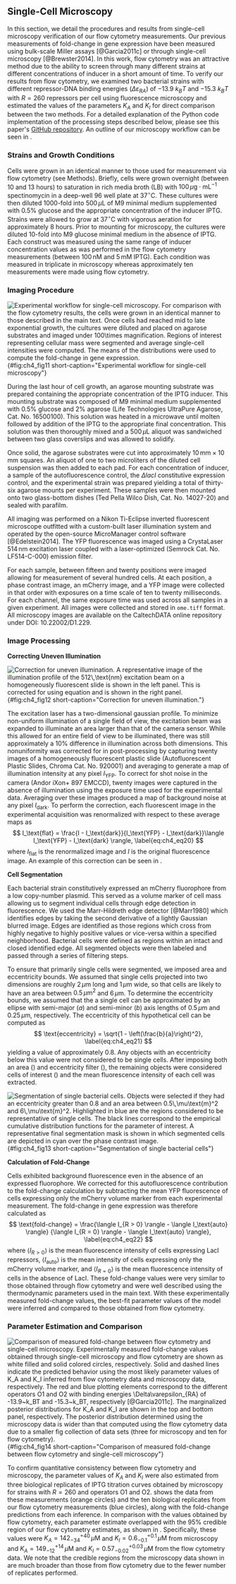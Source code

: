 ## Single-Cell Microscopy 

In this section, we detail the procedures and results from single-cell
microscopy verification of our flow cytometry measurements. Our previous
measurements of fold-change in gene expression have been measured using
bulk-scale Miller assays [@Garcia2011c] or through single-cell microscopy
[@Brewster2014]. In this work, flow cytometry was an attractive method due to
the ability to screen through many different strains at different concentrations
of inducer in a short amount of time. To verify our results from flow cytometry,
we examined two bacterial strains with different repressor-DNA binding energies
($\Delta\varepsilon_{RA}$) of $-13.9~k_BT$ and $-15.3~k_BT$ with $R = 260$
repressors per cell using fluorescence microscopy and estimated the values of
the parameters $K_A$ and $K_I$ for direct comparison between the two methods.
For a detailed explanation of the Python code implementation of the processing
steps described below, please see this paper's [GitHub
repository](https://rpgroup-pboc.github.io/mwc_induction/code/notebooks/unsupervised_gating.html).
An outline of our microscopy workflow can be seen in .

### Strains and Growth Conditions

Cells were grown in an identical manner to those used for measurement via flow
cytometry (see Methods). Briefly, cells were grown overnight (between 10 and 13
hours) to saturation in rich media broth (LB) with $100\,\mu\text{g} \cdot
\text{mL}^{-1}$ spectinomycin in a deep-well 96 well plate at $37^\circ
\text{C}$. These cultures were then diluted 1000-fold into $500\,\mu\text{L}$ of
M9 minimal medium supplemented with 0.5% glucose and the appropriate
concentration of the inducer IPTG. Strains were allowed to grow at $37^\circ
\text{C}$ with vigorous aeration for approximately 8 hours. Prior to mounting
for microscopy, the cultures were diluted 10-fold into M9 glucose minimal medium
in the absence of IPTG. Each construct was measured using the same range of
inducer concentration values as was performed in the flow cytometry measurements
(between $100\,\text{nM}$ and $5\,\text{mM}$ IPTG). Each condition was measured
in triplicate in microscopy whereas approximately ten measurements were made
using flow cytometry.

### Imaging Procedure

![**Experimental workflow for single-cell microscopy**. For comparison with the
flow cytometry results, the cells were grown in an identical manner to those
described in the main text. Once cells had reached mid to late exponential
growth, the cultures were diluted and placed on agarose substrates and imaged
under 100$\times$ magnification. Regions of interest representing cellular mass
were segmented and average single-cell intensities were computed. The means of
the distributions were used to compute the fold-change in gene
expression.](ch4_fig11){#fig:ch4_fig11 short-caption="Experimental workflow for
single-cell microscopy"}

During the last hour of cell growth, an agarose mounting substrate was prepared
containing the appropriate concentration of the IPTG inducer. This mounting
substrate was composed of M9 minimal medium supplemented with 0.5% glucose and
2% agarose (Life Technologies UltraPure Agarose, Cat. No. 16500100). This
solution was heated in a microwave until molten followed by addition of the IPTG
to the appropriate final concentration. This solution was then thoroughly mixed
and a $500\,\mu\text{L}$ aliquot was sandwiched between two glass coverslips and
was allowed to solidify.

Once solid, the agarose substrates were cut into approximately
$10\,\text{mm}\times 10\,\text{mm}$ squares. An aliquot of one to two
microliters of the diluted cell suspension was then added to each pad. For each
concentration of inducer, a sample of the autofluorescence control, the $\Delta
lacI$ constitutive expression control, and the experimental strain was prepared
yielding a total of thirty-six agarose mounts per experiment. These samples were
then mounted onto two glass-bottom dishes (Ted Pella Wilco Dish, Cat. No.
14027-20) and sealed with parafilm.

All imaging was performed on a Nikon Ti-Eclipse inverted fluorescent microscope
outfitted with a custom-built laser illumination system and operated by the
open-source MicroManager control software [@Edelstein2014]. The YFP fluorescence
was imaged using a CrystaLaser $514\,\text{nm}$ excitation laser coupled with a
laser-optimized (Semrock Cat. No. LF514-C-000) emission filter.

For each sample, between fifteen and twenty positions were imaged allowing for
measurement of several hundred cells. At each position, a phase contrast image,
an mCherry image, and a YFP image were collected in that order with exposures on
a time scale of ten to twenty milliseconds. For each channel, the same exposure
time was used across all samples in a given experiment. All images were
collected and stored in `ome.tiff` format. All microscopy images are available
on the CaltechDATA online repository under DOI: 10.22002/D1.229.

### Image Processing

**Correcting Uneven Illumination**

![**Correction for uneven illumination.** A representative image of the
illumination profile of the $512\,\text{nm}$ excitation beam on a homogeneously
fluorescent slide is shown in the left panel. This is corrected for using
equation and is shown in the right panel.](ch4_fig12){#fig:ch4_fig12
short-caption="Correction for uneven illumination."}

The excitation laser has a two-dimensional gaussian profile. To minimize
non-uniform illumination of a single field of view, the excitation beam
was expanded to illuminate an area larger than that of the camera
sensor. While this allowed for an entire field of view to be
illuminated, there was still approximately a 10% difference in
illumination across both dimensions. This nonuniformity was corrected
for in post-processing by capturing twenty images of a homogeneously
fluorescent plastic slide (Autofluorescent Plastic Slides, Chroma Cat.
No. 920001) and averaging to generate a map of illumination intensity at
any pixel $I_\text{YFP}$. To correct for shot noise in the camera (Andor
iXon+ 897 EMCCD), twenty images were captured in the absence of
illumination using the exposure time used for the experimental data.
Averaging over these images produced a map of background noise at any
pixel $I_\text{dark}$. To perform the correction, each fluorescent image
in the experimental acquisition was renormalized with respect to these
average maps as 
$$
I_\text{flat} = 
\frac{I - I_\text{dark}}{I_\text{YFP} - 
I_\text{dark}}\langle I_\text{YFP} - I_\text{dark} \rangle,
\label{eq:ch4_eq20}
$$
where $I_\text{flat}$ is the renormalized image and $I$ is the original
fluorescence image. An example of this correction can be seen in .

**Cell Segmentation**

Each bacterial strain constitutively expressed an mCherry fluorophore from a low
copy-number plasmid. This served as a volume marker of cell mass allowing us to
segment individual cells through edge detection in fluorescence. We used the
Marr-Hildreth edge detector [@Marr1980] which identifies edges by taking the
second derivative of a lightly Gaussian blurred image. Edges are identified as
those regions which cross from highly negative to highly positive values or
vice-versa within a specified neighborhood. Bacterial cells were defined as
regions within an intact and closed identified edge. All segmented objects were
then labeled and passed through a series of filtering steps.

To ensure that primarily single cells were segmented, we imposed area and
eccentricity bounds. We assumed that single cells projected into two dimensions
are roughly $2\,\mu\text{m}$ long and $1\,\mu\text{m}$ wide, so that cells are
likely to have an area between $0.5\,\mu\text{m}^2$ and $6\,\mu\text{m}$. To
determine the eccentricity bounds, we assumed that the a single cell can be
approximated by an ellipse with semi-major ($a$) and semi-minor ($b$) axis
lengths of $0.5\,\mu\text{m}$ and $0.25\,\mu\text{m}$, respectively. The
eccentricity of this hypothetical cell can be computed as
$$
\text{eccentricity} = \sqrt{1 - \left(\frac{b}{a}\right)^2},
\label{eq:ch4_eq21}
$$
yielding a value of approximately 0.8. Any objects with an eccentricity below
this value were not considered to be single cells. After imposing both an area
() and eccentricity filter (), the remaining objects were considered cells of
interest () and the mean fluorescence intensity of each cell was extracted.

![**Segmentation of single bacterial cells.** Objects were selected if they had
an eccentricity greater than 0.8 and an area between $0.5\,\mu\text{m}^2$ and
$6\,\mu\text{m}^2$. Highlighted in blue are the regions considered to be
representative of single cells. The black lines correspond to the empirical
cumulative distribution functions for the parameter of interest. A
representative final segmentation mask is shown in which segmented cells are
depicted in cyan over the phase contrast image.](ch4_fig13){#fig:ch4_fig13
short-caption="Segmentation of single bacterial cells"}

**Calculation of Fold-Change**

Cells exhibited background fluorescence even in the absence of an expressed
fluorophore. We corrected for this autofluorescence contribution to the
fold-change calculation by subtracting the mean YFP fluorescence of cells
expressing only the mCherry volume marker from each experimental measurement.
The fold-change in gene expression was therefore calculated as
$$
\text{fold-change} = 
\frac{\langle I_{R > 0} \rangle - \langle I_\text{auto} \rangle}
{\langle I_{R = 0} \rangle - \langle I_\text{auto} \rangle},
\label{eq:ch4_eq22}
$$
where $\langle I_{R > 0}\rangle$ is the mean fluorescence intensity of cells
expressing LacI repressors, $\langle I_\text{auto}\rangle$ is the mean intensity
of cells expressing only the mCherry volume marker, and $\langle I_{R =
0}\rangle$ is the mean fluorescence intensity of cells in the absence of LacI.
These fold-change values were very similar to those obtained through flow
cytometry and were well described using the thermodynamic parameters used in the
main text. With these experimentally measured fold-change values, the best-fit
parameter values of the model were inferred and compared to those obtained from
flow cytometry.

### Parameter Estimation and Comparison

![**Comparison of measured fold-change between flow cytometry and single-cell
microscopy.** Experimentally measured fold-change values obtained through
single-cell microscopy and flow cytometry are shown as white filled and solid
colored circles, respectively. Solid and dashed lines indicate the predicted
behavior using the most likely parameter values of $K_A$ and $K_I$ inferred from
flow cytometry data and microscopy data, respectively. The red and blue plotting
elements correspond to the different operators O1 and O2 with binding energies
$\Delta\varepsilon_{RA}$ of $-13.9~k_BT$ and $-15.3~k_BT$, respectively
[@Garcia2011c]. The marginalized posterior distributions for $K_A$ and $K_I$ are
shown in the top and bottom panel, respectively. The posterior distribution
determined using the microscopy data is wider than that computed using the flow
cytometry data due to a smaller fig collection of data sets (three for
microscopy and ten for flow cytometry).](ch4_fig14){#fig:ch4_fig14
short-caption="Comparison of measured fold-change between flow cytometry and
single-cell microscopy"}

To confirm quantitative consistency between flow cytometry and microscopy, the
parameter values of $K_A$ and $K_I$ were also estimated from three biological
replicates of IPTG titration curves obtained by microscopy for strains with
$R=260$ and operators O1 and O2. shows the data from these measurements (orange
circles) and the ten biological replicates from our flow cytometry measurements
(blue circles), along with the fold-change predictions from each inference. In
comparison with the values obtained by flow cytometry, each parameter estimate
overlapped with the 95% credible region of our flow cytometry estimates, as
shown in . Specifically, these values were $K_A=142^{+40}_{-34}\,\mu\text{M}$
and $K_I=0.6^{+0.1}_{-0.1}\,\mu\text{M}$ from microscopy and $K_A =
149^{+14}_{-12}\,\mu\text{M}$ and $K_I = 0.57^{+0.03}_{-0.02}\,\mu\text{M}$ from
the flow cytometry data. We note that the credible regions from the microscopy
data shown in are much broader than those from flow cytometry due to the fewer
number of replicates performed.
